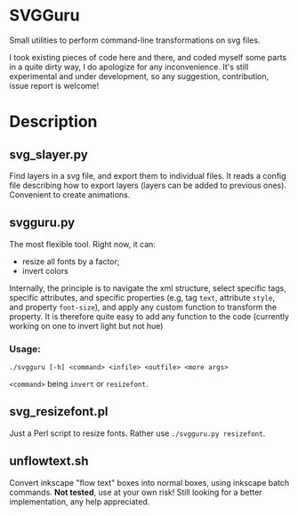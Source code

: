 SVGGuru
=======

Small utilities to perform command-line transformations on svg
files.

I took existing pieces of code here and there, and coded myself some parts in a
quite dirty way, I do apologize for any inconvenience. It's still experimental
and under development, so any suggestion, contribution, issue report is
welcome!

# Description

## svg_slayer.py

Find layers in a svg file, and export them to individual files. It reads a
config file describing how to export layers (layers can be added to previous ones).
Convenient to create animations.

## svgguru.py

The most flexible tool. Right now, it can:

- resize all fonts by a factor;
- invert colors

Internally, the principle is to navigate the xml structure, select specific
tags, specific attributes, and specific properties (e.g, tag `text`,
attribute `style`, and property `font-size`), and apply any custom function to
transform the property. It is therefore quite easy to add any function to the
code (currently working on one to invert light but not hue)

### Usage:

    ./svgguru [-h] <command> <infile> <outfile> <more args>

`<command>` being `invert` or `resizefont`.

## svg_resizefont.pl

Just a Perl script to resize fonts. Rather use `./svgguru.py resizefont`.

## unflowtext.sh

Convert inkscape "flow text" boxes into normal boxes, using inkscape batch
commands. **Not tested**, use at your own risk!
Still looking for a better implementation, any help appreciated.
